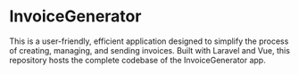 # InvoiceGenerator
This is a user-friendly, efficient application designed to simplify the process of creating, managing, and sending invoices. Built with Laravel and Vue, this repository hosts the complete codebase of the InvoiceGenerator app.
